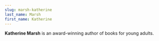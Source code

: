 ```yaml
---
slug: marsh-katherine
last_name: Marsh
first_name: Katherine
---
```

**Katherine Marsh** is an award-winning author of books for young adults.
